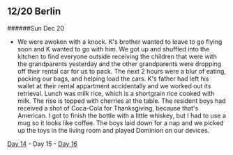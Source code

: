 12/20 Berlin
-------------
######Sun Dec  20

- We were awoken with a knock. K's brother wanted to leave to go flying soon and K wanted to go with him. We got up and shuffled into the kitchen to find everyone outside receiving the children that were with the grandparents yesterday and the other grandparents were dropping off their rental car for us to pack. The next 2 hours were a blur of eating, packing our bags, and helping load the cars. K's father had left his wallet at their rental appartment accidentally and we worked out its retrieval. Lunch was milk rice, which is a shortgrain rice cooked with milk. The rise is topped with cherries at the table. The resident boys had received a shot of Coca-Cola for Thanksgiving, because that's American. I got to finish the bottle with a little whiskey, but I had to use a mug so it looks like coffee. The boys laid down for a nap and we picked up the toys in the living room and played Dominion on our devices.

[Day 14](12-19-Berlin.md) - Day 15 - [Day 16](12-21-Linstow.md)
